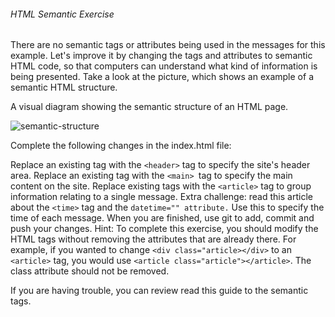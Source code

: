 ###### HTML Semantic Exercise

There are no semantic tags or attributes being used in the messages for this example. Let's improve it by changing the tags and attributes to semantic HTML code, so that computers can understand what kind of information is being presented. Take a look at the picture, which shows an example of a semantic HTML structure.

A visual diagram showing the semantic structure of an HTML page.

![semantic-structure](/Html%20Semantic%20Exercise/html.jpg)

Complete the following changes in the index.html file:

Replace an existing tag with the `<header>` tag to specify the site's header area.
Replace an existing tag with the `<main> `tag to specify the main content on the site.
Replace existing tags with the `<article>` tag to group information relating to a single message.
Extra challenge: read this article about the `<time>` tag and the `datetime="" attribute.` Use this to specify the time of each message.
When you are finished, use git to add, commit and push your changes.
Hint: To complete this exercise, you should modify the HTML tags without removing the attributes that are already there. For example, if you wanted to change `<div class="article></div>` to an `<article>` tag, you would use `<article class="article"></article>`. The class attribute should not be removed.

If you are having trouble, you can review read this guide to the semantic tags.
